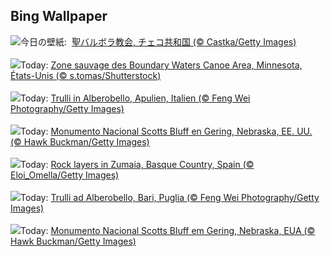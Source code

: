 ## Bing Wallpaper
![](https://www.bing.com/th?id=OHR.SaintBarbaras_JA-JP5804029970_UHD.jpg&w=1000)今日の壁紙: &nbsp;[聖バルボラ教会, チェコ共和国 (© Castka/Getty Images)](https://www.bing.com/th?id=OHR.SaintBarbaras_JA-JP5804029970_UHD.jpg)
<br><br/>
![](https://www.bing.com/th?id=OHR.MinnesotaWaters_FR-FR7608099826_UHD.jpg&w=1000)Today: [Zone sauvage des Boundary Waters Canoe Area, Minnesota, États-Unis (© s.tomas/Shutterstock)](https://www.bing.com/th?id=OHR.MinnesotaWaters_FR-FR7608099826_UHD.jpg)
<br><br/>
![](https://www.bing.com/th?id=OHR.TrulliHouses_DE-DE2753356790_UHD.jpg&w=1000)Today: [Trulli in Alberobello, Apulien, Italien (© Feng Wei Photography/Getty Images)](https://www.bing.com/th?id=OHR.TrulliHouses_DE-DE2753356790_UHD.jpg)
<br><br/>
![](https://www.bing.com/th?id=OHR.ScottsBluff_ES-ES9472248274_UHD.jpg&w=1000)Today: [Monumento Nacional Scotts Bluff en Gering, Nebraska, EE. UU. (© Hawk Buckman/Getty Images)](https://www.bing.com/th?id=OHR.ScottsBluff_ES-ES9472248274_UHD.jpg)
<br><br/>
![](https://www.bing.com/th?id=OHR.GipuzcoaSummer_EN-GB2818544324_UHD.jpg&w=1000)Today: [Rock layers in Zumaia, Basque Country, Spain (© Eloi_Omella/Getty Images)](https://www.bing.com/th?id=OHR.GipuzcoaSummer_EN-GB2818544324_UHD.jpg)
<br><br/>
![](https://www.bing.com/th?id=OHR.TrulliHouses_IT-IT0120917493_UHD.jpg&w=1000)Today: [Trulli ad Alberobello, Bari, Puglia (© Feng Wei Photography/Getty Images)](https://www.bing.com/th?id=OHR.TrulliHouses_IT-IT0120917493_UHD.jpg)
<br><br/>
![](https://www.bing.com/th?id=OHR.ScottsBluff_PT-BR7461504826_UHD.jpg&w=1000)Today: [Monumento Nacional Scotts Bluff em Gering, Nebraska, EUA (© Hawk Buckman/Getty Images)](https://www.bing.com/th?id=OHR.ScottsBluff_PT-BR7461504826_UHD.jpg)
<br><br/>
